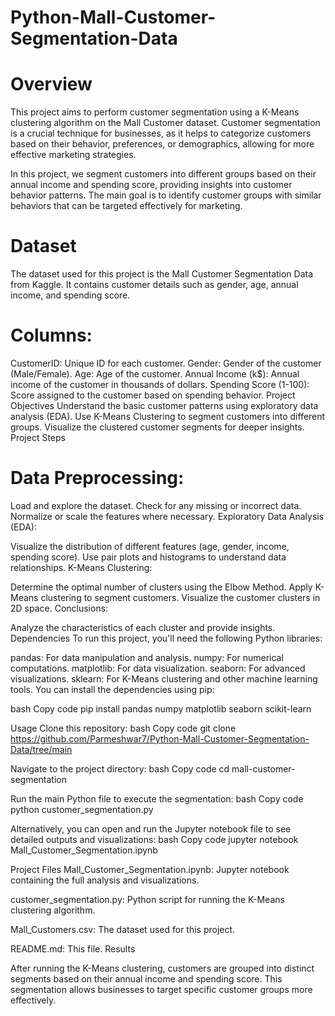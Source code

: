 # Python-Mall-Customer-Segmentation-Data

# Overview
This project aims to perform customer segmentation using a K-Means clustering algorithm on the Mall Customer dataset. Customer segmentation is a crucial technique for businesses, as it helps to categorize customers based on their behavior, preferences, or demographics, allowing for more effective marketing strategies.

In this project, we segment customers into different groups based on their annual income and spending score, providing insights into customer behavior patterns. The main goal is to identify customer groups with similar behaviors that can be targeted effectively for marketing.

# Dataset
The dataset used for this project is the Mall Customer Segmentation Data from Kaggle. It contains customer details such as gender, age, annual income, and spending score.

# Columns:
CustomerID: Unique ID for each customer.
Gender: Gender of the customer (Male/Female).
Age: Age of the customer.
Annual Income (k$): Annual income of the customer in thousands of dollars.
Spending Score (1-100): Score assigned to the customer based on spending behavior.
Project Objectives
Understand the basic customer patterns using exploratory data analysis (EDA).
Use K-Means Clustering to segment customers into different groups.
Visualize the clustered customer segments for deeper insights.
Project Steps
# Data Preprocessing:

Load and explore the dataset.
Check for any missing or incorrect data.
Normalize or scale the features where necessary.
Exploratory Data Analysis (EDA):

Visualize the distribution of different features (age, gender, income, spending score).
Use pair plots and histograms to understand data relationships.
K-Means Clustering:

Determine the optimal number of clusters using the Elbow Method.
Apply K-Means clustering to segment customers.
Visualize the customer clusters in 2D space.
Conclusions:

Analyze the characteristics of each cluster and provide insights.
Dependencies
To run this project, you'll need the following Python libraries:

pandas: For data manipulation and analysis.
numpy: For numerical computations.
matplotlib: For data visualization.
seaborn: For advanced visualizations.
sklearn: For K-Means clustering and other machine learning tools.
You can install the dependencies using pip:

bash
Copy code
pip install pandas numpy matplotlib seaborn scikit-learn

Usage
Clone this repository:
bash
Copy code
git clone https://github.com/Parmeshwar7/Python-Mall-Customer-Segmentation-Data/tree/main

Navigate to the project directory:
bash
Copy code
cd mall-customer-segmentation

Run the main Python file to execute the segmentation:
bash
Copy code
python customer_segmentation.py

Alternatively, you can open and run the Jupyter notebook file to see detailed outputs and visualizations:
bash
Copy code
jupyter notebook Mall_Customer_Segmentation.ipynb

Project Files
Mall_Customer_Segmentation.ipynb: Jupyter notebook containing the full analysis and visualizations.

customer_segmentation.py: Python script for running the K-Means clustering algorithm.

Mall_Customers.csv: The dataset used for this project.

README.md: This file.
Results

After running the K-Means clustering, customers are grouped into distinct segments based on their annual income and spending score. This segmentation allows businesses to target specific customer groups more effectively.


